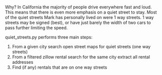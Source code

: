 Why?
In California the majority of people drive everywhere fast and loud.  This means that there is even more emphasis on a quiet street to stay.  Most of the quiet streets Mark has personally lived on were 1 way streets.  1 way streets may be signed (best), or have just barely the width of two cars to pass further limiting the speed.  

quiet_streets.py performs three main steps:
1) From a given city search open street maps for quiet streets (one way streets)
2) From a filtered zillow rental search for the same city extract all rental addresses
3) Find (if any) rentals that are on one way streets
